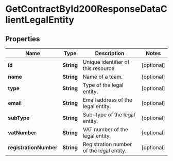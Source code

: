 

# GetContractById200ResponseDataClientLegalEntity


## Properties

| Name | Type | Description | Notes |
|------------ | ------------- | ------------- | -------------|
|**id** | **String** | Unique identifier of this resource. |  [optional] |
|**name** | **String** | Name of a team. |  [optional] |
|**type** | **String** | Type of the legal entity. |  [optional] |
|**email** | **String** | Email address of the legal entity. |  [optional] |
|**subType** | **String** | Sub-type of the legal entity. |  [optional] |
|**vatNumber** | **String** | VAT number of the legal entity. |  [optional] |
|**registrationNumber** | **String** | Registration number of the legal entity. |  [optional] |



